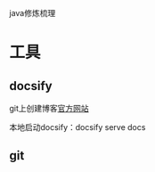 java修炼梳理


# 工具

## docsify
git上创建博客[官方网站](https://docsify.js.org/#/quickstart)

本地启动docsify：docsify serve docs

## git
